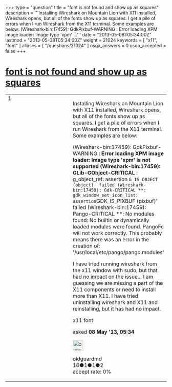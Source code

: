+++
type = "question"
title = "font is not found and show up as squares"
description = '''Installing Wireshark on Mountain Lion with X11 installed, Wireshark opens, but all of the fonts show up as squares. I get a pile of errors when I run Wireshark from the X11 terminal. Some examples are below: (Wireshark-bin:17459): GdkPixbuf-WARNING : Error loading XPM image loader: Image type &#x27;xpm&#x27; ...'''
date = "2013-05-08T05:34:00Z"
lastmod = "2013-05-08T05:34:00Z"
weight = 21024
keywords = [ "x11", "font" ]
aliases = [ "/questions/21024" ]
osqa_answers = 0
osqa_accepted = false
+++

<div class="headNormal">

# [font is not found and show up as squares](/questions/21024/font-is-not-found-and-show-up-as-squares)

</div>

<div id="main-body">

<div id="askform">

<table id="question-table" style="width:100%;"><colgroup><col style="width: 50%" /><col style="width: 50%" /></colgroup><tbody><tr class="odd"><td style="width: 30px; vertical-align: top"><div class="vote-buttons"><span id="post-21024-upvote" class="ajax-command post-vote up" rel="nofollow" title="I like this post (click again to cancel)"> </span><div id="post-21024-score" class="post-score" title="current number of votes">1</div><span id="post-21024-downvote" class="ajax-command post-vote down" rel="nofollow" title="I dont like this post (click again to cancel)"> </span> <span id="favorite-mark" class="ajax-command favorite-mark" rel="nofollow" title="mark/unmark this question as favorite (click again to cancel)"> </span><div id="favorite-count" class="favorite-count"></div></div></td><td><div id="item-right"><div class="question-body"><p>Installing Wireshark on Mountain Lion with X11 installed, Wireshark opens, but all of the fonts show up as squares. I get a pile of errors when I run Wireshark from the X11 terminal. Some examples are below:</p><p>(Wireshark-bin:17459): GdkPixbuf-WARNING <strong>: Error loading XPM image loader: Image type 'xpm' is not supported (Wireshark-bin:17459): GLib-GObject-CRITICAL</strong> : g_object_ref: assertion <code>G_IS_OBJECT (object)' failed (Wireshark-bin:17459): Gdk-CRITICAL **: gdk_window_set_icon_list: assertion</code>GDK_IS_PIXBUF (pixbuf)' failed (Wireshark-bin:17459): Pango-CRITICAL **: No modules found: No builtin or dynamically loaded modules were found. PangoFc will not work correctly. This probably means there was an error in the creation of: '/usr/local/etc/pango/pango.modules'</p><p>I have tried running wireshark from the x11 window with sudo, but that had no impact on the issue... I am guessing we are missing a part of the X11 components or need to install more than X11. I have tried uninstalling wireshark and X11 and reinstalling, but it has had no impact.</p></div><div id="question-tags" class="tags-container tags"><span class="post-tag tag-link-x11" rel="tag" title="see questions tagged &#39;x11&#39;">x11</span> <span class="post-tag tag-link-font" rel="tag" title="see questions tagged &#39;font&#39;">font</span></div><div id="question-controls" class="post-controls"></div><div class="post-update-info-container"><div class="post-update-info post-update-info-user"><p>asked <strong>08 May '13, 05:34</strong></p><img src="https://secure.gravatar.com/avatar/438d97de8a6627d7fd12a8d76b34301c?s=32&amp;d=identicon&amp;r=g" class="gravatar" width="32" height="32" alt="oldguardmd&#39;s gravatar image" /><p><span>oldguardmd</span><br />
<span class="score" title="16 reputation points">16</span><span title="1 badges"><span class="badge1">●</span><span class="badgecount">1</span></span><span title="1 badges"><span class="silver">●</span><span class="badgecount">1</span></span><span title="2 badges"><span class="bronze">●</span><span class="badgecount">2</span></span><br />
<span class="accept_rate" title="Rate of the user&#39;s accepted answers">accept rate:</span> <span title="oldguardmd has no accepted answers">0%</span></p></div></div><div id="comments-container-21024" class="comments-container"></div><div id="comment-tools-21024" class="comment-tools"></div><div class="clear"></div><div id="comment-21024-form-container" class="comment-form-container"></div><div class="clear"></div></div></td></tr></tbody></table>

</div>

</div>

